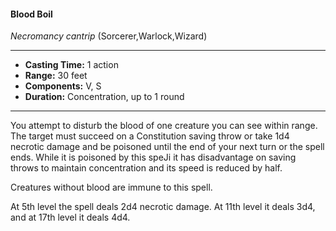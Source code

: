 #### Blood Boil
*Necromancy cantrip* (Sorcerer,Warlock,Wizard)
___
- **Casting Time:** 1 action
- **Range:** 30 feet
- **Components:** V, S
- **Duration:** Concentration, up to 1 round
---
You attempt to disturb the blood of one creature you can see within range. The target must succeed on a Constitution saving throw or take 1d4 necrotic damage and be poisoned until the end of your next turn or the spell ends. While it is poisoned by this speJi it has disadvantage on saving throws to maintain concentration and its speed is reduced by half.

Creatures without blood are immune to this spell.

At 5th level the spell deals 2d4 necrotic damage. At 11th level it deals 3d4, and at 17th level it deals 4d4.
